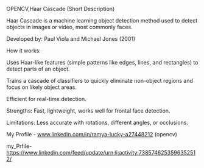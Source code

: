 OPENCV,Haar Cascade (Short Description)

Haar Cascade is a machine learning object detection method used to detect objects in images or video, most commonly faces.

Developed by: Paul Viola and Michael Jones (2001)

How it works:

Uses Haar-like features (simple patterns like edges, lines, and rectangles) to detect parts of an object.

Trains a cascade of classifiers to quickly eliminate non-object regions and focus on likely object areas.

Efficient for real-time detection.

Strengths: Fast, lightweight, works well for frontal face detection.

Limitations: Less accurate with rotations, different angles, or occlusions.

My Profile - www.linkedin.com/in/ramya-lucky-a27448212 (opencv)

my_Prfile-https://www.linkedin.com/feed/update/urn:li:activity:7385746253596352512/
